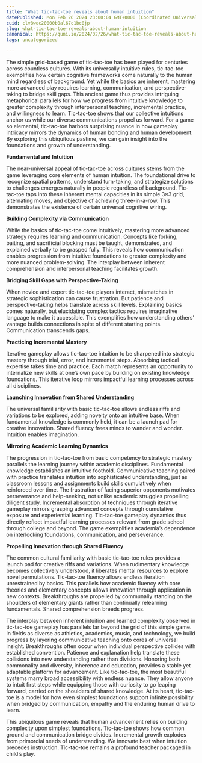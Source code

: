 ```yaml
---
title: "What tic-tac-toe reveals about human intuition"
datePublished: Mon Feb 26 2024 23:00:04 GMT+0000 (Coordinated Universal Time)
cuid: clv8wec20000b0al67c1bc0jp
slug: what-tic-tac-toe-reveals-about-human-intuition
canonical: https://quni.io/2024/02/26/what-tic-tac-toe-reveals-about-human-intuition/
tags: uncategorized

---
```


The simple grid-based game of tic-tac-toe has been played for centuries across countless cultures. With its universally intuitive rules, tic-tac-toe exemplifies how certain cognitive frameworks come naturally to the human mind regardless of background. Yet while the basics are inherent, mastering more advanced play requires learning, communication, and perspective-taking to bridge skill gaps. This ancient game thus provides intriguing metaphorical parallels for how we progress from intuitive knowledge to greater complexity through interpersonal teaching, incremental practice, and willingness to learn. Tic-tac-toe shows that our collective intuitions anchor us while our diverse communications propel us forward. For a game so elemental, tic-tac-toe harbors surprising nuance in how gameplay intricacy mirrors the dynamics of human bonding and human development. By exploring this ubiquitous pastime, we can gain insight into the foundations and growth of understanding.

**Fundamental and Intuition**

The near-universal appeal of tic-tac-toe across cultures stems from the game leveraging core elements of human intuition. The foundational drive to recognize spatial patterns, understand turn-taking, and strategize solutions to challenges emerges naturally in people regardless of background. Tic-tac-toe taps into these inherent mental capacities in its simple 3×3 grid, alternating moves, and objective of achieving three-in-a-row. This demonstrates the existence of certain universal cognitive wiring.

**Building Complexity via Communication**

While the basics of tic-tac-toe come intuitively, mastering more advanced strategy requires learning and communication. Concepts like forking, baiting, and sacrificial blocking must be taught, demonstrated, and explained verbally to be grasped fully. This reveals how communication enables progression from intuitive foundations to greater complexity and more nuanced problem-solving. The interplay between inherent comprehension and interpersonal teaching facilitates growth.

**Bridging Skill Gaps with Perspective-Taking**

When novice and expert tic-tac-toe players interact, mismatches in strategic sophistication can cause frustration. But patience and perspective-taking helps translate across skill levels. Explaining basics comes naturally, but elucidating complex tactics requires imaginative language to make it accessible. This exemplifies how understanding others’ vantage builds connections in spite of different starting points. Communication transcends gaps.

**Practicing Incremental Mastery**

Iterative gameplay allows tic-tac-toe intuition to be sharpened into strategic mastery through trial, error, and incremental steps. Absorbing tactical expertise takes time and practice. Each match represents an opportunity to internalize new skills at one’s own pace by building on existing knowledge foundations. This iterative loop mirrors impactful learning processes across all disciplines.

**Launching Innovation from Shared Understanding**

The universal familiarity with basic tic-tac-toe allows endless riffs and variations to be explored, adding novelty onto an intuitive base. When fundamental knowledge is commonly held, it can be a launch pad for creative innovation. Shared fluency frees minds to wander and wonder. Intuition enables imagination.

**Mirroring Academic Learning Dynamics**

The progression in tic-tac-toe from basic competency to strategic mastery parallels the learning journey within academic disciplines. Fundamental knowledge establishes an intuitive foothold. Communicative teaching paired with practice translates intuition into sophisticated understanding, just as classroom lessons and assignments build skills cumulatively when reinforced over time. The frustration of facing superior opponents motivates perseverance and help-seeking, not unlike academic struggles propelling diligent study. Incremental absorption of techniques through iterative gameplay mirrors grasping advanced concepts through cumulative exposure and experiential learning. Tic-tac-toe gameplay dynamics thus directly reflect impactful learning processes relevant from grade school through college and beyond. The game exemplifies academia’s dependence on interlocking foundations, communication, and perseverance.

**Propelling Innovation through Shared Fluency**

The common cultural familiarity with basic tic-tac-toe rules provides a launch pad for creative riffs and variations. When rudimentary knowledge becomes collectively understood, it liberates mental resources to explore novel permutations. Tic-tac-toe fluency allows endless iteration unrestrained by basics. This parallels how academic fluency with core theories and elementary concepts allows innovation through application in new contexts. Breakthroughs are propelled by communally standing on the shoulders of elementary giants rather than continually relearning fundamentals. Shared comprehension breeds progress.

The interplay between inherent intuition and learned complexity observed in tic-tac-toe gameplay has parallels far beyond the grid of this simple game. In fields as diverse as athletics, academics, music, and technology, we build progress by layering communicative teaching onto cores of universal insight. Breakthroughs often occur when individual perspective collides with established convention. Patience and explanation help translate these collisions into new understanding rather than divisions. Honoring both commonality and diversity, inherence and education, provides a stable yet adaptable platform for advancement. Like tic-tac-toe, the most beautiful systems marry broad accessibility with endless nuance. They allow anyone to intuit first steps while equipping those with curiosity to go leaping forward, carried on the shoulders of shared knowledge. At its heart, tic-tac-toe is a model for how even simplest foundations support infinite possibility when bridged by communication, empathy and the enduring human drive to learn.

This ubiquitous game reveals that human advancement relies on building complexity upon simplest foundations. Tic-tac-toe shows how common ground and communication bridge divides. Incremental growth explodes from primordial seeds of understanding. We innovate best when intuition precedes instruction. Tic-tac-toe remains a profound teacher packaged in child’s play.